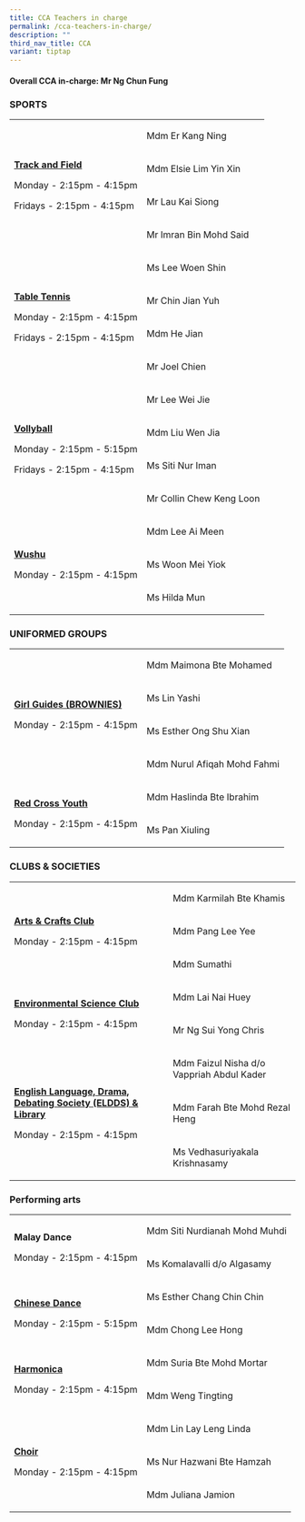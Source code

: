 ```yaml
---
title: CCA Teachers in charge
permalink: /cca-teachers-in-charge/
description: ""
third_nav_title: CCA
variant: tiptap
---
```

<p></p>
<h4><strong>Overall CCA in-charge: Mr Ng Chun Fung</strong></h4>
<h3>SPORTS</h3>
<table style="minWidth: 50px">
<colgroup>
<col>
<col>
</colgroup>
<tbody>
<tr>
<td rowspan="4" colspan="1">
<p><strong><u>Track and Field</u></strong>
</p>
<p>Monday - 2:15pm - 4:15pm</p>
<p>Fridays - 2:15pm - 4:15pm</p>
</td>
<td rowspan="1" colspan="1">
<p>Mdm Er Kang Ning&nbsp;</p>
</td>
</tr>
<tr>
<td rowspan="1" colspan="1">
<p>Mdm Elsie Lim Yin Xin</p>
</td>
</tr>
<tr>
<td rowspan="1" colspan="1">
<p>Mr Lau Kai Siong</p>
</td>
</tr>
<tr>
<td rowspan="1" colspan="1">
<p>Mr Imran Bin Mohd Said</p>
</td>
</tr>
<tr>
<td rowspan="4" colspan="1">
<p><strong><u>Table Tennis</u></strong>
</p>
<p>Monday - 2:15pm - 4:15pm</p>
<p>Fridays - 2:15pm - 4:15pm</p>
</td>
<td rowspan="1" colspan="1">
<p>Ms Lee Woen Shin</p>
</td>
</tr>
<tr>
<td rowspan="1" colspan="1">
<p>Mr Chin Jian Yuh</p>
</td>
</tr>
<tr>
<td rowspan="1" colspan="1">
<p>Mdm He Jian</p>
</td>
</tr>
<tr>
<td rowspan="1" colspan="1">
<p>Mr Joel Chien</p>
</td>
</tr>
<tr>
<td rowspan="4" colspan="1">
<p><strong><u>Vollyball</u></strong>
</p>
<p>Monday - 2:15pm - 5:15pm</p>
<p>Fridays - 2:15pm - 4:15pm</p>
</td>
<td rowspan="1" colspan="1">
<p>Mr Lee Wei Jie</p>
</td>
</tr>
<tr>
<td rowspan="1" colspan="1">
<p>Mdm Liu Wen Jia</p>
</td>
</tr>
<tr>
<td rowspan="1" colspan="1">
<p>Ms Siti Nur Iman</p>
</td>
</tr>
<tr>
<td rowspan="1" colspan="1">
<p>Mr Collin Chew Keng Loon</p>
</td>
</tr>
<tr>
<td rowspan="3" colspan="1">
<p><strong><u>Wushu</u></strong>
</p>
<p>Monday - 2:15pm - 4:15pm</p>
</td>
<td rowspan="1" colspan="1">
<p>Mdm Lee Ai Meen</p>
</td>
</tr>
<tr>
<td rowspan="1" colspan="1">
<p>Ms Woon Mei Yiok</p>
</td>
</tr>
<tr>
<td rowspan="1" colspan="1">
<p>Ms Hilda Mun&nbsp;</p>
</td>
</tr>
</tbody>
</table>
<h3>UNIFORMED GROUPS</h3>
<table style="minWidth: 50px">
<colgroup>
<col>
<col>
</colgroup>
<tbody>
<tr>
<td rowspan="4" colspan="1">
<p><strong><u>Girl Guides (BROWNIES)</u></strong>
</p>
<p></p>
<p>Monday - 2:15pm - 4:15pm</p>
</td>
<td rowspan="1" colspan="1">
<p>Mdm Maimona Bte Mohamed</p>
</td>
</tr>
<tr>
<td rowspan="1" colspan="1">
<p>Ms Lin&nbsp;Yashi</p>
</td>
</tr>
<tr>
<td rowspan="1" colspan="1">
<p>Ms Esther Ong Shu Xian</p>
</td>
</tr>
<tr>
<td rowspan="1" colspan="1">
<p>Mdm Nurul Afiqah Mohd Fahmi</p>
</td>
</tr>
<tr>
<td rowspan="2" colspan="1">
<p><strong><u>Red Cross Youth</u></strong>
</p>
<p></p>
<p>Monday - 2:15pm - 4:15pm</p>
</td>
<td rowspan="1" colspan="1">
<p>Mdm Haslinda Bte Ibrahim</p>
</td>
</tr>
<tr>
<td rowspan="1" colspan="1">
<p>Ms Pan Xiuling</p>
</td>
</tr>
</tbody>
</table>
<p></p>
<h3>CLUBS &amp; SOCIETIES</h3>
<table style="minWidth: 50px">
<colgroup>
<col>
<col>
</colgroup>
<tbody>
<tr>
<td rowspan="3" colspan="1">
<p><strong><u>Arts &amp; Crafts Club</u></strong>
</p>
<p></p>
<p>Monday - 2:15pm - 4:15pm</p>
</td>
<td rowspan="1" colspan="1">
<p>Mdm Karmilah Bte Khamis</p>
</td>
</tr>
<tr>
<td rowspan="1" colspan="1">
<p>Mdm Pang Lee Yee</p>
</td>
</tr>
<tr>
<td rowspan="1" colspan="1">
<p>Mdm Sumathi</p>
</td>
</tr>
<tr>
<td rowspan="2" colspan="1">
<p><strong><u>Environmental Science Club</u></strong>
</p>
<p></p>
<p>Monday - 2:15pm - 4:15pm</p>
</td>
<td rowspan="1" colspan="1">
<p>Mdm Lai Nai Huey</p>
</td>
</tr>
<tr>
<td rowspan="1" colspan="1">
<p>Mr Ng Sui Yong Chris</p>
</td>
</tr>
<tr>
<td rowspan="3" colspan="1">
<p><strong><u>English Language, Drama, Debating Society (ELDDS) &amp; Library</u></strong>
</p>
<p></p>
<p>Monday - 2:15pm - 4:15pm</p>
</td>
<td rowspan="1" colspan="1">
<p>Mdm Faizul Nisha d/o Vappriah Abdul Kader</p>
</td>
</tr>
<tr>
<td rowspan="1" colspan="1">
<p>Mdm Farah Bte Mohd Rezal Heng</p>
</td>
</tr>
<tr>
<td rowspan="1" colspan="1">
<p>Ms Vedhasuriyakala Krishnasamy</p>
</td>
</tr>
</tbody>
</table>
<p></p>
<h3>Performing arts</h3>
<p></p>
<table style="minWidth: 50px">
<colgroup>
<col>
<col>
</colgroup>
<tbody>
<tr>
<td rowspan="2" colspan="1">
<p><strong>Malay Dance</strong> 
</p>
<p></p>
<p>Monday - 2:15pm - 4:15pm</p>
</td>
<td rowspan="1" colspan="1">
<p>Mdm Siti Nurdianah Mohd Muhdi</p>
</td>
</tr>
<tr>
<td rowspan="1" colspan="1">
<p>Ms Komalavalli d/o Algasamy</p>
</td>
</tr>
<tr>
<td rowspan="2" colspan="1">
<p><strong><u>Chinese Dance</u></strong>
</p>
<p></p>
<p>Monday - 2:15pm - 5:15pm</p>
</td>
<td rowspan="1" colspan="1">
<p>Ms Esther Chang Chin Chin</p>
</td>
</tr>
<tr>
<td rowspan="1" colspan="1">
<p>Mdm Chong Lee Hong</p>
</td>
</tr>
<tr>
<td rowspan="2" colspan="1">
<p><strong><u>Harmonica</u></strong>
</p>
<p></p>
<p>Monday - 2:15pm - 4:15pm</p>
</td>
<td rowspan="1" colspan="1">
<p>Mdm Suria Bte Mohd Mortar</p>
</td>
</tr>
<tr>
<td rowspan="1" colspan="1">
<p>Mdm Weng Tingting</p>
</td>
</tr>
<tr>
<td rowspan="3" colspan="1">
<p><strong><u>Choir</u></strong>
</p>
<p></p>
<p>Monday - 2:15pm - 4:15pm</p>
</td>
<td rowspan="1" colspan="1">
<p>Mdm Lin Lay Leng Linda</p>
</td>
</tr>
<tr>
<td rowspan="1" colspan="1">
<p>Ms Nur Hazwani Bte Hamzah</p>
</td>
</tr>
<tr>
<td rowspan="1" colspan="1">
<p>Mdm Juliana Jamion</p>
</td>
</tr>
</tbody>
</table>
<p></p>
